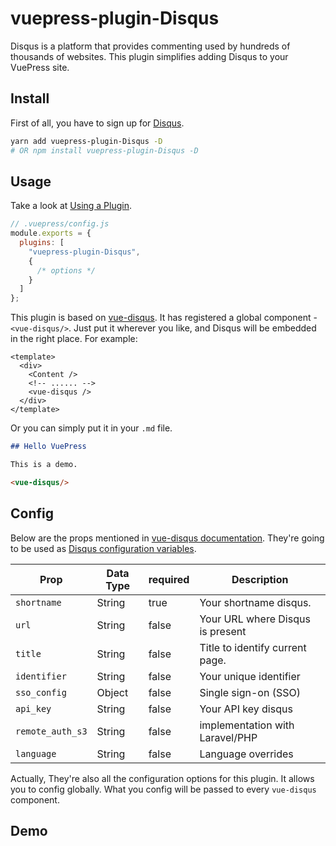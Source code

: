 # vuepress-plugin-Disqus

Disqus is a platform that provides commenting used by hundreds of thousands of websites. This plugin simplifies adding Disqus to your VuePress site.

## Install

First of all, you have to sign up for [Disqus](https://disqus.com/profile/signup/).

```bash
yarn add vuepress-plugin-Disqus -D
# OR npm install vuepress-plugin-Disqus -D
```

## Usage

Take a look at [Using a Plugin](https://vuepress.vuejs.org/plugin/using-a-plugin.html).

```javascript
// .vuepress/config.js
module.exports = {
  plugins: [
    "vuepress-plugin-Disqus",
    {
      /* options */
    }
  ]
};
```

This plugin is based on [vue-disqus](https://github.com/ktquez/vue-disqus#vue-disqus). It has registered a global component - `<vue-disqus/>`. Just put it wherever you like, and Disqus will be embedded in the right place. For example:

```vue
<template>
  <div>
    <Content />
    <!-- ...... -->
    <vue-disqus />
  </div>
</template>
```
Or you can simply put it in your `.md` file.
```markdown
## Hello VuePress

This is a demo.

<vue-disqus/>
```

## Config

Below are the props mentioned in [vue-disqus documentation](https://github.com/ktquez/vue-disqus#props). They're going to be used as [Disqus configuration variables](https://help.disqus.com/en/articles/1717084-javascript-configuration-variables). 

Prop            | Data Type  | required  | Description
--------------- | ---------- | --------- | -----------
`shortname`     | String     | true      | Your shortname disqus.
`url`           | String     | false     | Your URL where Disqus is present
`title`         | String     | false     | Title to identify current page.
`identifier`    | String     | false     | Your unique identifier
`sso_config`    | Object     | false     | Single sign-on (SSO)
`api_key`       | String     | false     | Your API key disqus
`remote_auth_s3`| String     | false     | implementation with Laravel/PHP
`language`      | String     | false     | Language overrides

Actually, They're also all the configuration options for this plugin. It allows you to config globally. What you config will be passed to every `vue-disqus` component. 

## Demo

<vue-disqus />
